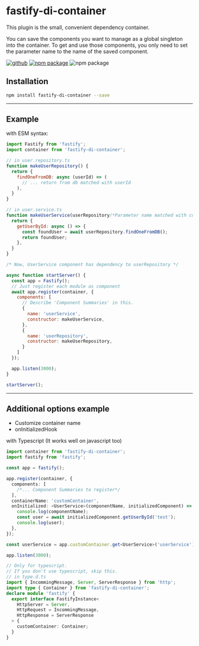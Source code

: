 # fastify-di-container

This plugin is the small, convenient dependency container.

You can save the components you want to manage as a global singleton into the container.
To get and use those components, you only need to set the parameter name to the name of the saved component.

[![github](https://img.shields.io/github/last-commit/jinkyuhan/fastify-di-container)](https://github.com/jinkyuhan/fastify-di-container)
[![npm package](https://img.shields.io/npm/v/fastify-di-container)](https://www.npmjs.com/package/fastify-di-container)
![npm package](https://img.shields.io/bundlephobia/min/fastify-di-container)

## Installation

```bash
npm install fastify-di-container --save
```

---

## Example

with ESM syntax:

```javascript
import Fastify from 'fastify';
import container from 'fastify-di-container';

// in user.repository.ts
function makeUserRepository() {
  return {
    findOneFromDB: async (userId) => (
      // ... return from db matched with userId
    ),
  }
}

// in user.service.ts
function makeUserService(userRepository/*Parameter name matched with component name*/) {
  return {
    getUserById: async () => {
      const foundUser = await userRepository.findOneFromDB();
      return foundUser;
    },
  }
}

/* Now, UserService component has dependency to userRepository */

async function startServer() {
  const app = Fastify();
  // Just register each module as component
  await app.register(container, {
    components: [
      // Describe 'Component Summaries' in this.
      {
        name: 'userService',
        constructor: makeUserService,
      },
      {
        name: 'userRepository',
        constructor: makeUserRepository,
      }
    ]
  });

  app.listen(3000);
}

startServer();
```

---

## Additional options example

- Customize container name
- onInitializedHook

with Typescript (It works well on javascript too)

```typescript
import container from 'fastify-di-container';
import fastify from 'fastify';

const app = fastify();

app.register(container, {
  components: [
    /*... Component Summaries to register*/
  ],
  containerName: 'customContainer',
  onInitialized: <UserService>(componentName, initializedComponent) => {
    console.log(componentName);
    const user = await initializedComponent.getUserById('test');
    console.log(user);
  },
});

const userService = app.customContainer.get<UserService>('userService');

app.listen(3000);

// Only for typescript.
// If you don't use typescript, skip this.
// in type.d.ts
import { IncommingMessage, Server, ServerResponse } from 'http';
import type { Container } from 'fastify-di-container';
declare module 'fastify' {
  export interface FastifyInstance<
    HttpServer = Server,
    HttpRequest = IncommingMessage,
    HttpResponse = ServerResponse
  > {
    customContainer: Container;
  }
}
```
